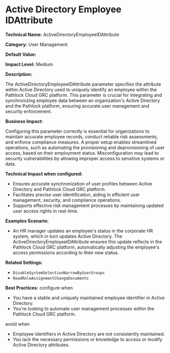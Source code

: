 # Active Directory Employee IDAttribute

**Technical Name:** ActiveDirectoryEmployeeIDAttribute

**Category:** User Management

**Default Value:**

**Impact Level:** Medium

**Description:**

The ActiveDirectoryEmployeeIDAttribute parameter specifies the attribute within Active Directory used to uniquely identify an employee within the Pathlock Cloud GRC platform. This parameter is crucial for integrating and synchronizing employee data between an organization's Active Directory and the Pathlock platform, ensuring accurate user management and security enforcement.

**Business Impact:**

Configuring this parameter correctly is essential for organizations to maintain accurate employee records, conduct reliable risk assessments, and enforce compliance measures. A proper setup enables streamlined operations, such as automating the provisioning and deprovisioning of user access, based on their employment status. Misconfiguration may lead to security vulnerabilities by allowing improper access to sensitive systems or data.

**Technical Impact when configured:**

- Ensures accurate synchronization of user profiles between Active Directory and Pathlock Cloud GRC platform.
- Facilitates precise user identification, aiding in efficient user management, security, and compliance operations.
- Supports effective risk management processes by maintaining updated user access rights in real-time.

**Examples Scenario:**

- An HR manager updates an employee's status in the corporate HR system, which in turn updates Active Directory. The ActiveDirectoryEmployeeIDAttribute ensures this update reflects in the Pathlock Cloud GRC platform, automatically adjusting the employee's access permissions according to their new status.

**Related Settings:**

- `DisableSystemSelectionNarrowByUserGroups`
- `ReadRoleAssignmentChangeDocuments`

**Best Practices:** configure when

- You have a stable and uniquely maintained employee identifier in Active Directory.
- You're looking to automate user management processes within the Pathlock Cloud GRC platform.

avoid when

- Employee identifiers in Active Directory are not consistently maintained.
- You lack the necessary permissions or knowledge to access or modify Active Directory attributes.
